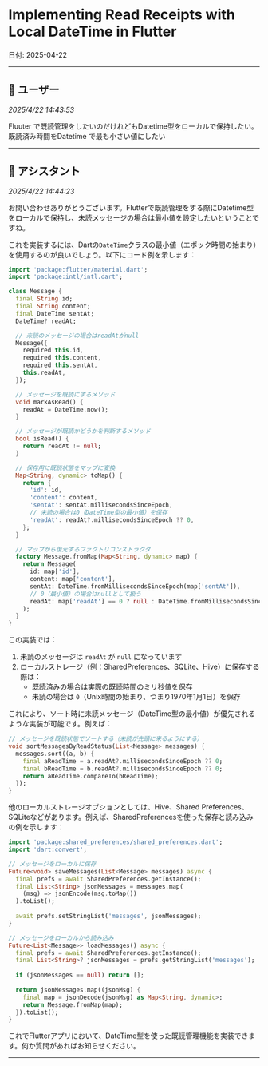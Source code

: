 # Implementing Read Receipts with Local DateTime in Flutter

日付: 2025-04-22

---

## 👤 ユーザー
*2025/4/22 14:43:53*

Fluuter で既読管理をしたいのだけれどもDatetime型をローカルで保持したい。既読済み時間をDatetime で最も小さい値にしたい

---

## 🤖 アシスタント
*2025/4/22 14:44:23*

お問い合わせありがとうございます。Flutterで既読管理をする際にDatetime型をローカルで保持し、未読メッセージの場合は最小値を設定したいということですね。

これを実装するには、Dartの`DateTime`クラスの最小値（エポック時間の始まり）を使用するのが良いでしょう。以下にコード例を示します：

```dart
import 'package:flutter/material.dart';
import 'package:intl/intl.dart';

class Message {
  final String id;
  final String content;
  final DateTime sentAt;
  DateTime? readAt;

  // 未読のメッセージの場合はreadAtがnull
  Message({
    required this.id,
    required this.content,
    required this.sentAt,
    this.readAt,
  });

  // メッセージを既読にするメソッド
  void markAsRead() {
    readAt = DateTime.now();
  }

  // メッセージが既読かどうかを判断するメソッド
  bool isRead() {
    return readAt != null;
  }

  // 保存用に既読状態をマップに変換
  Map<String, dynamic> toMap() {
    return {
      'id': id,
      'content': content,
      'sentAt': sentAt.millisecondsSinceEpoch,
      // 未読の場合は0（DateTime型の最小値）を保存
      'readAt': readAt?.millisecondsSinceEpoch ?? 0,
    };
  }

  // マップから復元するファクトリコンストラクタ
  factory Message.fromMap(Map<String, dynamic> map) {
    return Message(
      id: map['id'],
      content: map['content'],
      sentAt: DateTime.fromMillisecondsSinceEpoch(map['sentAt']),
      // 0（最小値）の場合はnullとして扱う
      readAt: map['readAt'] == 0 ? null : DateTime.fromMillisecondsSinceEpoch(map['readAt']),
    );
  }
}
```

この実装では：

1. 未読のメッセージは `readAt` が `null` になっています
2. ローカルストレージ（例：SharedPreferences、SQLite、Hive）に保存する際は：
   - 既読済みの場合は実際の既読時間のミリ秒値を保存
   - 未読の場合は `0`（Unix時間の始まり、つまり1970年1月1日）を保存

これにより、ソート時に未読メッセージ（DateTime型の最小値）が優先されるような実装が可能です。例えば：

```dart
// メッセージを既読状態でソートする（未読が先頭に来るようにする）
void sortMessagesByReadStatus(List<Message> messages) {
  messages.sort((a, b) {
    final aReadTime = a.readAt?.millisecondsSinceEpoch ?? 0;
    final bReadTime = b.readAt?.millisecondsSinceEpoch ?? 0;
    return aReadTime.compareTo(bReadTime);
  });
}
```

他のローカルストレージオプションとしては、Hive、Shared Preferences、SQLiteなどがあります。例えば、SharedPreferencesを使った保存と読み込みの例を示します：

```dart
import 'package:shared_preferences/shared_preferences.dart';
import 'dart:convert';

// メッセージをローカルに保存
Future<void> saveMessages(List<Message> messages) async {
  final prefs = await SharedPreferences.getInstance();
  final List<String> jsonMessages = messages.map(
    (msg) => jsonEncode(msg.toMap())
  ).toList();
  
  await prefs.setStringList('messages', jsonMessages);
}

// メッセージをローカルから読み込み
Future<List<Message>> loadMessages() async {
  final prefs = await SharedPreferences.getInstance();
  final List<String>? jsonMessages = prefs.getStringList('messages');
  
  if (jsonMessages == null) return [];
  
  return jsonMessages.map((jsonMsg) {
    final map = jsonDecode(jsonMsg) as Map<String, dynamic>;
    return Message.fromMap(map);
  }).toList();
}
```

これでFlutterアプリにおいて、DateTime型を使った既読管理機能を実装できます。何か質問があればお知らせください。

---

